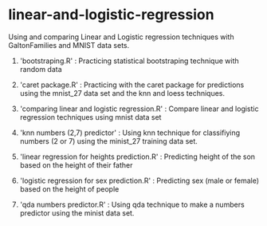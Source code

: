 # linear-and-logistic-regression

Using and comparing Linear and Logistic regression techniques with GaltonFamilies and MNIST data sets.

1. 'bootstraping.R' : Practicing statistical bootstraping technique with random data

2. 'caret package.R' : Practicing with the caret package for predictions using the mnist_27 data set and the knn and loess techniques.

3. 'comparing linear and logistic regression.R' : Compare linear and logistic regression techniques using mnist data set 

4. 'knn numbers (2,7) predictor' : Using knn technique for classifiying numbers (2 or 7) using the minist_27 training data set.

5. 'linear regression for heights prediction.R' : Predicting height of the son based on the height of their father

6. 'logistic regression for sex prediction.R' : Predicting sex (male or female) based on the height of people


8. 'qda numbers predictor.R' : Using qda technique to make a numbers predictor using the minist data set.  
